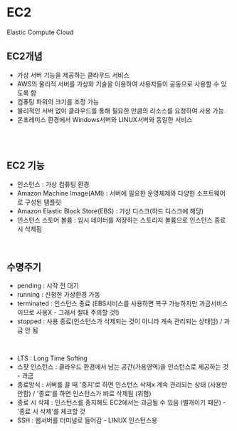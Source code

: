 # EC2
Elastic Compute Cloud
<BR>
  
## EC2개념
* 가상 서버 기능을 제공하는 클라우드 서비스
* AWS의 물리적 서버를 가상화 기술을 이용하여 사용자들이 공동으로 사용할 수 있도록 함
* 컴퓨팅 파워의 크기를 조정 가능
* 물리적인 서버 없이 클라우드를 통해 필요한 만큼의 리소스를 요청하여 사용 가능
* 온프레미스 환경에서 Windows서버와 LINUX서버와 동일한 서비스


<BR><BR>
  
## EC2 기능
* 인스턴스 : 가상 컴퓨팅 환경
* Amazon Machine Image(AMI) : 서버에 필요한 운영체제와 다양한 소프트웨어로 구성된 탬플릿
* Amazon Elastic Block Store(EBS) : 가상 디스크(하드 디스크에 해당)
* 인스턴스 스토어 볼륨 : 임시 데이터를 저장하는 스토리지 볼륨으로 인스턴스 종료 시 삭제됨

<br>

## 수명주기
* pending : 시작 전 대기
* running : 신청한 가상환경 가동
* terminated : 인스턴스 종료 (EBS서비스를 사용하면 복구 가능하지만 과금서비스이므로 사용X - 그래서 절대 주의할 것!)
* stopped : 사용 종료(인스턴스가 삭제되는 것이 아니라 계속 관리되는 상태임) / 과금 안 됨


<br>


* LTS : Long Time Softing
* 스팟 인스턴스 : 클라우드 환경에서 남는 공간(가용영역)을 인스턴스로 제공하는 것 - 과금
* 종료방식 : 서버를 끌 때  '중지'로 하면 인스턴스 삭제x 계속 관리되는 상태 (사용만 안함) / '종료'를 하면 인스턴스가 바로 삭제됨 (위험)
* 종료 시 삭제 : 인스턴스를 중지해도 EC2에서는 과금될 수 있음 (별개이기 때문) - '종료 시 삭제'를 체크할 것
* SSH : 웹서버를 터미널로 들어감 - LINUX 인스턴스용


